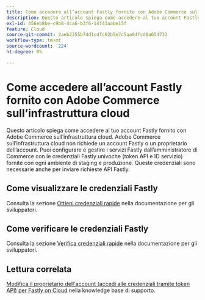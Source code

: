 ```yaml
---
title: Come accedere all’account Fastly fornito con Adobe Commerce sull’infrastruttura cloud
description: Questo articolo spiega come accedere al tuo account Fastly fornito con Adobe Commerce sull’infrastruttura cloud. Adobe Commerce sull’infrastruttura cloud non richiede un account Fastly o un proprietario dell’account. Puoi configurare e gestire i servizi Fastly dall’amministratore di Commerce con le credenziali Fastly univoche (token API e ID servizio) fornite con ogni ambiente di staging e produzione. Queste credenziali sono necessarie anche per inviare richieste API Fastly.
exl-id: 456eb8be-c9b8-4ca6-b3f6-14f43aabe15f
feature: Cloud
source-git-commit: 2aeb2355b74d1cdfc62b5e7c5aa04fcd0a654733
workflow-type: tm+mt
source-wordcount: '224'
ht-degree: 0%

---
```


# Come accedere all’account Fastly fornito con Adobe Commerce sull’infrastruttura cloud

Questo articolo spiega come accedere al tuo account Fastly fornito con Adobe Commerce sull’infrastruttura cloud. Adobe Commerce sull’infrastruttura cloud non richiede un account Fastly o un proprietario dell’account. Puoi configurare e gestire i servizi Fastly dall’amministratore di Commerce con le credenziali Fastly univoche (token API e ID servizio) fornite con ogni ambiente di staging e produzione. Queste credenziali sono necessarie anche per inviare richieste API Fastly.

## Come visualizzare le credenziali Fastly

Consulta la sezione [Ottieni credenziali rapide](https://experienceleague.adobe.com/en/docs/commerce-cloud-service/user-guide/cdn/setup-fastly/fastly-configuration#cloud-fastly-creds) nella documentazione per gli sviluppatori.

## Come verificare le credenziali Fastly

Consulta la sezione [Verifica credenziali rapide](https://experienceleague.adobe.com/en/docs/commerce-cloud-service/user-guide/cdn/setup-fastly/fastly-configuration#test-the-fastly-credentials) nella documentazione per gli sviluppatori.

## Lettura correlata

[Modifica il proprietario dell&#39;account (accedi alle credenziali tramite token API) per Fastly on Cloud](/help/how-to/general/change-account-owner-access-credentials-via-api-tokens-for-fastly-on-cloud.md) nella knowledge base di supporto.
